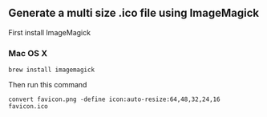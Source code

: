 ## Generate a multi size .ico file using ImageMagick

First install ImageMagick

### Mac OS X
```
brew install imagemagick
```

Then run this command
```
convert favicon.png -define icon:auto-resize:64,48,32,24,16 favicon.ico
```
